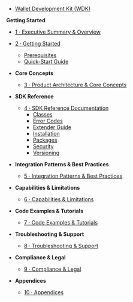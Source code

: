 * [Wallet Development Kit (WDK)](README.md)

**Getting Started**
  * [1 · Executive Summary & Overview](1-executive-summary/README.md)
  * [2 · Getting Started](2-getting-started/README.md)
    * [Prerequisites](2-getting-started/prerequisites.md)
    * [Quick-Start Guide](2-getting-started/quick-start.md)

* **Core Concepts**
  * [3 · Product Architecture & Core Concepts](3-architecture/README.md)

* **SDK Reference**
  * [4 · SDK Reference Documentation](4-sdk-reference/README.md)
    * [Classes](4-sdk-reference/classes.md)
    * [Error Codes](4-sdk-reference/error-codes.md)
    * [Extender Guide](4-sdk-reference/extender-guide.md)
    * [Installation](4-sdk-reference/installation.md)
    * [Packages](4-sdk-reference/packages.md)
    * [Security](4-sdk-reference/security.md)
    * [Versioning](4-sdk-reference/versioning.md)

* **Integration Patterns & Best Practices**
  * [5 · Integration Patterns & Best Practices](5-integration-patterns/README.md)

* **Capabilities & Limitations**
  * [6 · Capabilities & Limitations](6-capabilities/README.md)

* **Code Examples & Tutorials**
  * [7 · Code Examples & Tutorials](7-examples/README.md)

* **Troubleshooting & Support**
  * [8 · Troubleshooting & Support](8-troubleshooting/README.md)

* **Compliance & Legal**
  * [9 · Compliance & Legal](9-compliance/README.md)

* **Appendices**
  * [10 · Appendices](10-appendices/README.md)
